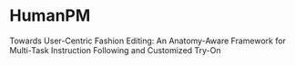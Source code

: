# HumanPM
Towards User-Centric Fashion Editing: An Anatomy-Aware Framework for Multi-Task Instruction Following and Customized Try-On
